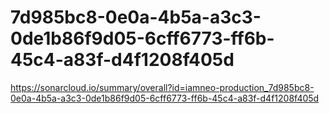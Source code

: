 # 7d985bc8-0e0a-4b5a-a3c3-0de1b86f9d05-6cff6773-ff6b-45c4-a83f-d4f1208f405d
https://sonarcloud.io/summary/overall?id=iamneo-production_7d985bc8-0e0a-4b5a-a3c3-0de1b86f9d05-6cff6773-ff6b-45c4-a83f-d4f1208f405d
